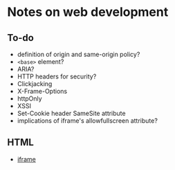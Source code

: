 # Notes on web development

## To-do

* definition of origin and same-origin policy?
* `<base>` element?
* ARIA?
* HTTP headers for security?
* Clickjacking
* X-Frame-Options
* httpOnly
* XSSI
* Set-Cookie header SameSite attribute
* implications of iframe's allowfullscreen attribute?


## HTML

* [iframe](iframe.md)
